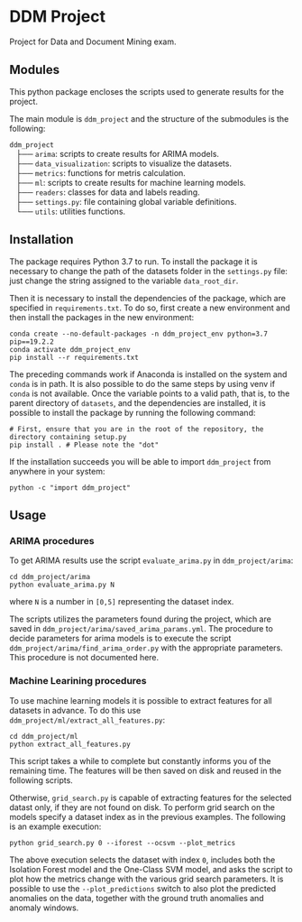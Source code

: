 # DDM Project

Project for Data and Document Mining exam.

## Modules

This python package encloses the scripts used to generate results for the project.

The main module is `ddm_project` and the structure of the submodules is the following:

`ddm_project`</br>
&nbsp;&nbsp;&nbsp;├── `arima`: scripts to create results for ARIMA models.</br>
&nbsp;&nbsp;&nbsp;├── `data_visualization`: scripts to visualize the datasets.</br>
&nbsp;&nbsp;&nbsp;├── `metrics`: functions for metris calculation.</br>
&nbsp;&nbsp;&nbsp;├── `ml`: scripts to create results for machine learning models.</br>
&nbsp;&nbsp;&nbsp;├── `readers`: classes for data and labels reading.</br>
&nbsp;&nbsp;&nbsp;├── `settings.py`: file containing global variable definitions.</br>
&nbsp;&nbsp;&nbsp;└── `utils`: utilities functions.</br>

## Installation

The package requires Python 3.7 to run. To install the package it is necessary to change the path of the datasets folder in the `settings.py` file: just change the string assigned to the variable `data_root_dir`.

Then it is necessary to install the dependencies of the package, which are specified in `requirements.txt`. To do so, first create a new environment and then install the packages in the new environment:
```shell
conda create --no-default-packages -n ddm_project_env python=3.7 pip==19.2.2
conda activate ddm_project_env
pip install --r requirements.txt
```
The preceding commands work if Anaconda is installed on the system and `conda` is in path. It is also possible to do the same steps by using venv if `conda` is not available.
Once the variable points to a valid path, that is, to the parent directory of `datasets`, and the dependencies are installed, it is possible to install the package by running the following command:
```shell
# First, ensure that you are in the root of the repository, the directory containing setup.py
pip install . # Please note the "dot"
```

If the installation succeeds you will be able to import `ddm_project` from anywhere in your system:
```shell
python -c "import ddm_project"
```

## Usage
### ARIMA procedures
To get ARIMA results use the script `evaluate_arima.py` in `ddm_project/arima`:
```shell
cd ddm_project/arima
python evaluate_arima.py N
```
where `N` is a number in `[0,5]` representing the dataset index.

The scripts utilizes the parameters found during the project, which are saved in `ddm_project/arima/saved_arima_params.yml`. The procedure to decide parameters for arima models is to execute the script `ddm_project/arima/find_arima_order.py` with the appropriate parameters. This procedure is not documented here.

### Machine Learining procedures
To use machine learning models it is possible to extract features for all datasets in advance. To do this use `ddm_project/ml/extract_all_features.py`:
```shell
cd ddm_project/ml
python extract_all_features.py
```
This script takes a while to complete but constantly informs you of the remaining time. The features will be then saved on disk and reused in the following scripts.

Otherwise, `grid_search.py` is capable of extracting features for the selected datast only, if they are not found on disk. To perform grid search on the models specify a dataset index as in the previous examples. The following is an example execution:
```shell
python grid_search.py 0 --iforest --ocsvm --plot_metrics
```
The above execution selects the dataset with index `0`, includes both the Isolation Forest model and the One-Class SVM model, and asks the script to plot how the metrics change with the various grid search parameters. It is possible to use the `--plot_predictions` switch to also plot the predicted anomalies on the data, together with the ground truth anomalies and anomaly windows.

